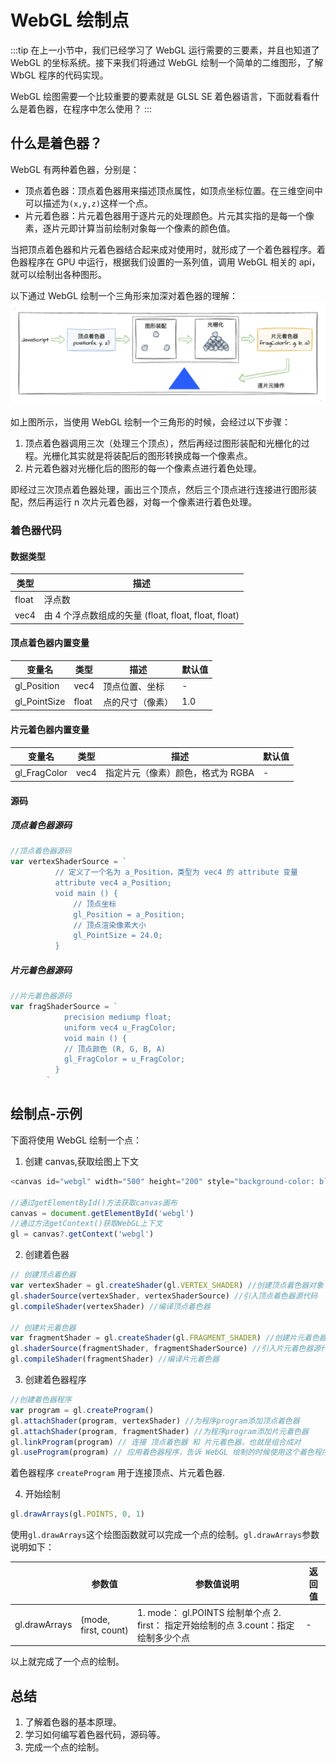 # WebGL 绘制点

:::tip
在上一小节中，我们已经学习了 WebGL 运行需要的三要素，并且也知道了 WebGL 的坐标系统。接下来我们将通过 WebGL 绘制一个简单的二维图形，了解 WbGL 程序的代码实现。

WebGL 绘图需要一个比较重要的要素就是 GLSL SE 着色器语言，下面就看看什么是着色器，在程序中怎么使用？
:::

## 什么是着色器？

WebGL 有两种着色器，分别是：

- 顶点着色器：顶点着色器用来描述顶点属性，如顶点坐标位置。在三维空间中可以描述为`(x,y,z)`这样一个点。
- 片元着色器：片元着色器用于逐片元的处理颜色。片元其实指的是每一个像素，逐片元即计算当前绘制对象每一个像素的颜色值。

当把顶点着色器和片元着色器结合起来成对使用时，就形成了一个着色器程序。着色器程序在 GPU 中运行，根据我们设置的一系列值，调用 WebGL 相关的 api，就可以绘制出各种图形。

以下通过 WebGL 绘制一个三角形来加深对着色器的理解：
![WebGL绘制三角形](./images/webgl-point1.png)

如上图所示，当使用 WebGL 绘制一个三角形的时候，会经过以下步骤：

1. 顶点着色器调用三次（处理三个顶点），然后再经过图形装配和光栅化的过程。光栅化其实就是将装配后的图形转换成每一个像素点。
2. 片元着色器对光栅化后的图形的每一个像素点进行着色处理。

即经过三次顶点着色器处理，画出三个顶点，然后三个顶点进行连接进行图形装配，然后再运行 n 次片元着色器，对每一个像素进行着色处理。

### 着色器代码

#### 数据类型

| 类型  | 描述                                                 |
| ----- | ---------------------------------------------------- |
| float | 浮点数                                               |
| vec4  | 由 4 个浮点数组成的矢量 (float, float, float, float) |

#### 顶点着色器内置变量

| 变量名       | 类型  | 描述             | 默认值 |
| ------------ | ----- | ---------------- | ------ |
| gl_Position  | vec4  | 顶点位置、坐标   | -      |
| gl_PointSize | float | 点的尺寸（像素） | 1.0    |

#### 片元着色器内置变量

| 变量名       | 类型 | 描述                              | 默认值 |
| ------------ | ---- | --------------------------------- | ------ |
| gl_FragColor | vec4 | 指定片元（像素）颜色，格式为 RGBA | -      |

#### 源码

##### 顶点着色器源码

```JavaScript
//顶点着色器源码
var vertexShaderSource = `
          // 定义了一个名为 a_Position，类型为 vec4 的 attribute 变量
          attribute vec4 a_Position;
          void main () {
              // 顶点坐标
              gl_Position = a_Position;
              // 顶点渲染像素大小
              gl_PointSize = 24.0;
          }
```

##### 片元着色器源码

```JavaScript
//片元着色器源码
var fragShaderSource = `
            precision mediump float;
            uniform vec4 u_FragColor;
            void main () {
            // 顶点颜色 (R, G, B, A)
            gl_FragColor = u_FragColor;
          }
        `
```

## 绘制点-示例

下面将使用 WebGL 绘制一个点：

1. 创建 canvas,获取绘图上下文

```JavaScript
<canvas id="webgl" width="500" height="200" style="background-color: black"></canvas>

//通过getElementById()方法获取canvas画布
canvas = document.getElementById('webgl')
//通过方法getContext()获取WebGL上下文
gl = canvas?.getContext('webgl')
```

2. 创建着色器

```JavaScript
// 创建顶点着色器
var vertexShader = gl.createShader(gl.VERTEX_SHADER) //创建顶点着色器对象
gl.shaderSource(vertexShader, vertexShaderSource) //引入顶点着色器源代码
gl.compileShader(vertexShader) //编译顶点着色器

// 创建片元着色器
var fragmentShader = gl.createShader(gl.FRAGMENT_SHADER) //创建片元着色器对象
gl.shaderSource(fragmentShader, fragmentShaderSource) //引入片元着色器源代码
gl.compileShader(fragmentShader) //编译片元着色器
```

3. 创建着色器程序

```JavaScript
//创建着色器程序
var program = gl.createProgram()
gl.attachShader(program, vertexShader) //为程序program添加顶点着色器
gl.attachShader(program, fragmentShader) //为程序program添加片元着色器
gl.linkProgram(program) // 连接 顶点着色器 和 片元着色器，也就是组合成对
gl.useProgram(program) // 应用着色器程序，告诉 WebGL 绘制的时候使用这个着色程序
```

着色器程序 `createProgram` 用于连接顶点、片元着色器.

4. 开始绘制

```JavaScript
gl.drawArrays(gl.POINTS, 0, 1)
```

使用`gl.drawArrays`这个绘图函数就可以完成一个点的绘制。`gl.drawArrays`参数说明如下：

|               | 参数值               | 参数值说明                                                                           | 返回值 |
| ------------- | -------------------- | ------------------------------------------------------------------------------------ | ------ |
| gl.drawArrays | (mode, first, count) | 1. mode： gl.POINTS 绘制单个点 2. first： 指定开始绘制的点 3.count：指定绘制多少个点 | -      |

<Point />

<script setup>
    import Point from '../components/demo/Point.vue'
</script>

以上就完成了一个点的绘制。

## 总结

1. 了解着色器的基本原理。
2. 学习如何编写着色器代码，源码等。
3. 完成一个点的绘制。
